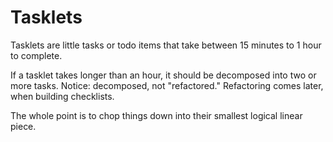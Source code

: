 # Tasklets

Tasklets are little tasks or todo items that take between 15 minutes 
to 1 hour to complete.

If a tasklet takes longer than an hour, it should be decomposed
into two or more tasks.  Notice: decomposed, not "refactored."
Refactoring comes later, when building checklists.

The whole point is to chop things down into their smallest 
logical linear piece.
